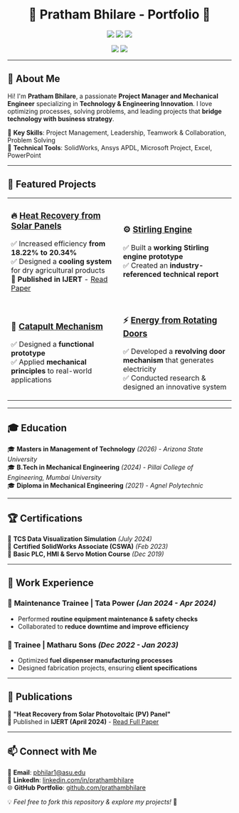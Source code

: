 <h1 align="center">🚀 Pratham Bhilare - Portfolio 🚀</h1>

<p align="center">
  <img src="https://img.shields.io/badge/-Project%20Manager-blue?style=for-the-badge" />
  <img src="https://img.shields.io/badge/-Mechanical%20Engineer-orange?style=for-the-badge" />
  <img src="https://img.shields.io/badge/-Tech%20Enthusiast-green?style=for-the-badge" />
</p>

<p align="center">
  <a href="https://linkedin.com/in/prathambhilare"><img src="https://img.shields.io/badge/-LinkedIn-blue?style=flat-square&logo=linkedin"></a>
  <a href="mailto:pbhilar1@asu.edu"><img src="https://img.shields.io/badge/-Email-red?style=flat-square&logo=gmail"></a>
</p>

---

## 📌 About Me
Hi! I'm **Pratham Bhilare**, a passionate **Project Manager and Mechanical Engineer** specializing in **Technology & Engineering Innovation**. I love optimizing processes, solving problems, and leading projects that **bridge technology with business strategy**.

🔹 **Key Skills**: Project Management, Leadership, Teamwork & Collaboration, Problem Solving  
🔹 **Technical Tools**: SolidWorks, Ansys APDL, Microsoft Project, Excel, PowerPoint  

---

## 🌟 Featured Projects
<table>
<tr>
<td width="50%">
  
### 🔥 [Heat Recovery from Solar Panels](Projects/HeatRecovery/)
✅ Increased efficiency **from 18.22% to 20.34%**  
✅ Designed a **cooling system** for dry agricultural products  
📜 **Published in IJERT** - [Read Paper](Publications/HeatRecovery_Paper.pdf)  

</td>
<td width="50%">

### ⚙️ [Stirling Engine](Projects/StirlingEngine/)
✅ Built a **working Stirling engine prototype**  
✅ Created an **industry-referenced technical report**  

</td>
</tr>
<tr>
<td width="50%">

### 🎯 [Catapult Mechanism](Projects/Catapult/)
✅ Designed a **functional prototype**  
✅ Applied **mechanical principles** to real-world applications  

</td>
<td width="50%">

### ⚡ [Energy from Rotating Doors](Projects/RotaryDoors/)
✅ Developed a **revolving door mechanism** that generates electricity  
✅ Conducted research & designed an innovative system  

</td>
</tr>
</table>

---

## 🎓 Education  
🎓 **Masters in Management of Technology** *(2026)* - *Arizona State University*  
🎓 **B.Tech in Mechanical Engineering** *(2024)* - *Pillai College of Engineering, Mumbai University*  
🎓 **Diploma in Mechanical Engineering** *(2021)* - *Agnel Polytechnic*  

---

## 🏆 Certifications  
📜 **TCS Data Visualization Simulation** *(July 2024)*  
📜 **Certified SolidWorks Associate (CSWA)** *(Feb 2023)*  
📜 **Basic PLC, HMI & Servo Motion Course** *(Dec 2019)*  

---

## 💼 Work Experience  
### 🔹 **Maintenance Trainee | Tata Power** *(Jan 2024 - Apr 2024)*  
- Performed **routine equipment maintenance & safety checks**  
- Collaborated to **reduce downtime and improve efficiency**  

### 🔹 **Trainee | Matharu Sons** *(Dec 2022 - Jan 2023)*  
- Optimized **fuel dispenser manufacturing processes**  
- Designed fabrication projects, ensuring **client specifications**  

---

## 📜 Publications  
📖 **"Heat Recovery from Solar Photovoltaic (PV) Panel"**  
🔗 Published in **IJERT (April 2024)** - [Read Full Paper](Publications/HeatRecovery_Paper.pdf)  

---

## 📫 Connect with Me  
📩 **Email**: [pbhilar1@asu.edu](mailto:pbhilar1@asu.edu)  
🔗 **LinkedIn**: [linkedin.com/in/prathambhilare](https://www.linkedin.com/in/prathambhilare)  
🌐 **GitHub Portfolio**: [github.com/prathambhilare](https://github.com/prathambhilare)  

💡 *Feel free to fork this repository & explore my projects!* 🚀
